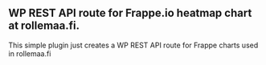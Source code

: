 ## WP REST API route for Frappe.io heatmap chart at rollemaa.fi.

This simple plugin just creates a WP REST API route for Frappe charts used in rollemaa.fi
